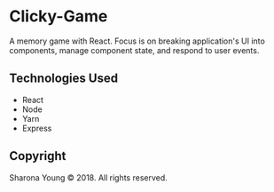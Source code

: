 # Clicky-Game
A memory game with React.  Focus is on breaking application's UI into components, manage component state, and respond to user events.

## Technologies Used
* React
* Node
* Yarn
* Express

## Copyright
Sharona Young © 2018.  All rights reserved.

